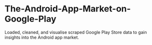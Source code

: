 # The-Android-App-Market-on-Google-Play
Loaded, cleaned, and visualise scraped Google Play Store data to gain insights into the Android app market.
